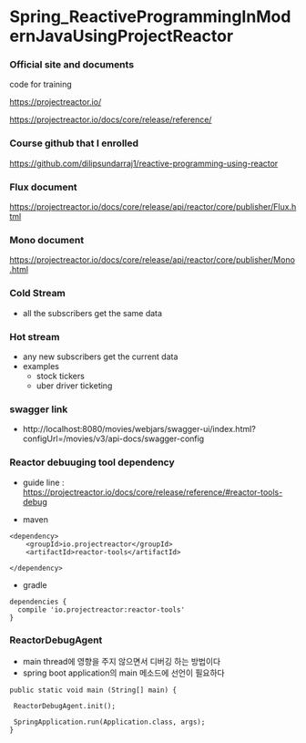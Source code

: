 # Spring_ReactiveProgrammingInModernJavaUsingProjectReactor

### Official site and documents
code for training

https://projectreactor.io/

https://projectreactor.io/docs/core/release/reference/

### Course github that I enrolled

https://github.com/dilipsundarraj1/reactive-programming-using-reactor

### Flux document

https://projectreactor.io/docs/core/release/api/reactor/core/publisher/Flux.html


### Mono document

https://projectreactor.io/docs/core/release/api/reactor/core/publisher/Mono.html


### Cold Stream
 - all the subscribers get the same data
 
### Hot stream
 - any new subscribers get the current data
 - examples
    + stock tickers
    + uber driver ticketing

### swagger link
 - http://localhost:8080/movies/webjars/swagger-ui/index.html?configUrl=/movies/v3/api-docs/swagger-config
 
### Reactor debuuging tool dependency
 - guide line : https://projectreactor.io/docs/core/release/reference/#reactor-tools-debug
 
 - maven
```
<dependency>
    <groupId>io.projectreactor</groupId>
    <artifactId>reactor-tools</artifactId>
    
</dependency>

```
 - gradle
 
 ```
 dependencies {
   compile 'io.projectreactor:reactor-tools'
}
 ```
 
 ### ReactorDebugAgent
  - main thread에 영향을 주지 않으면서 디버깅 하는 방법이다
  - spring boot application의 main 메소드에 선언이 필요하다
 
 ```
 public static void main (String[] main) {
 
  ReactorDebugAgent.init();
  
  SpringApplication.run(Application.class, args);
 }
 ```
  
